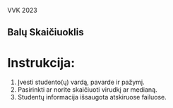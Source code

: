 VVK 2023 
## Balų Skaičiuoklis

# Instrukcija:

1. Įvesti studento(ų) vardą, pavarde ir pažymį.
2. Pasirinkti ar norite skaičiuoti virudkį ar medianą.
3. Studentų informacija išsaugota atskiruose failuose.
    
